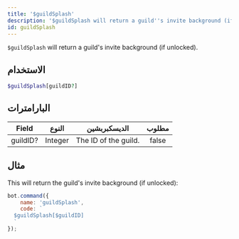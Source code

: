 ```yaml
---
title: '$guildSplash'
description: '$guildSplash will return a guild''s invite background (if unlocked).'
id: guildSplash
---
```


`$guildSplash` will return a guild's invite background (if unlocked).

## الاستخدام

```php
$guildSplash[guildID?]
```

## البارامترات

| Field    | النوع   | الديسكبربشين         | مطلوب |
| -------- | ------- | -------------------- |:-----:|
| guildID? | Integer | The ID of the guild. | false |

## مثال

This will return the guild's invite background (if unlocked):

```javascript
bot.command({
    name: 'guildSplash',
    code: `
  $guildSplash[$guildID]
  `
});
```
